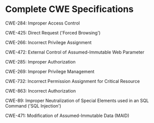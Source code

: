 

# Complete CWE Specifications

CWE-284: Improper Access Control

CWE-425: Direct Request ('Forced Browsing')

CWE-266: Incorrect Privilege Assignment

CWE-472: External Control of Assumed-Immutable Web Parameter

CWE-285: Improper Authorization

CWE-269: Improper Privilege Management

CWE-732: Incorrect Permission Assignment for Critical Resource

CWE-863: Incorrect Authorization

CWE-89: Improper Neutralization of Special Elements used in an SQL Command ('SQL Injection')

CWE-471: Modification of Assumed-Immutable Data (MAID)
